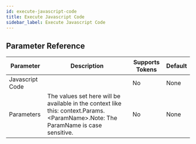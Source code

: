 ```yaml
---
id: execute-javascript-code
title: Execute Javascript Code
sidebar_label: Execute Javascript Code
---
```





## Parameter Reference
| Parameter | Description | Supports Tokens | Default |
| -- | -- | -- | -- |
| Javascript Code |  | No | None |
| Parameters | The values set here will be available in the context like this: context.Params.&lt;ParamName&gt;.Note: The ParamName is case sensitive. | No | None |
